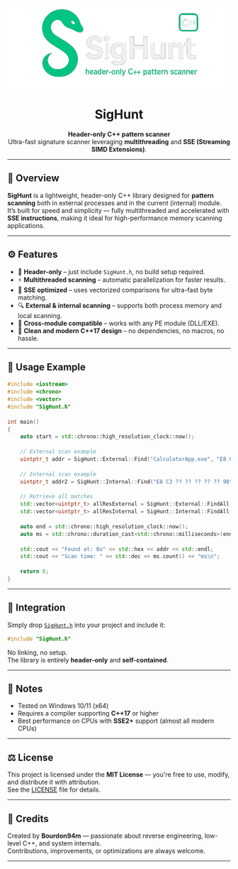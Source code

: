 ﻿<p align="center">
  <img src="Assets/SigHunt_banner.png" alt="SigHunt Banner">
</p>

<h1 align="center">SigHunt</h1>

<p align="center">
  <b>Header-only C++ pattern scanner</b><br>
  Ultra-fast signature scanner leveraging <b>multithreading</b> and <b>SSE (Streaming SIMD Extensions)</b>.
</p>

---

## 🚀 Overview

**SigHunt** is a lightweight, header-only C++ library designed for **pattern scanning** both in external processes and in the current (internal) module.  
It’s built for speed and simplicity — fully multithreaded and accelerated with **SSE instructions**, making it ideal for high-performance memory scanning applications.

---

## ⚙️ Features

- 🧠 **Header-only** – just include `SigHunt.h`, no build setup required.  
- ⚡ **Multithreaded scanning** – automatic parallelization for faster results.  
- 🧩 **SSE optimized** – uses vectorized comparisons for ultra-fast byte matching.  
- 🔍 **External & internal scanning** – supports both process memory and local scanning.  
- 🧱 **Cross-module compatible** – works with any PE module (DLL/EXE).  
- 🧼 **Clean and modern C++17 design** – no dependencies, no macros, no hassle.

---

## 🧰 Usage Example

```cpp
#include <iostream>
#include <chrono>
#include <vector>
#include "SigHunt.h"

int main()
{
    auto start = std::chrono::high_resolution_clock::now();

    // External scan example
    uintptr_t addr = SigHunt::External::Find("CalculatorApp.exe", "E8 C3 ?? ?? ?? ?? ?? 90");

    // Internal scan example
    uintptr_t addr2 = SigHunt::Internal::Find("E8 C3 ?? ?? ?? ?? ?? 90");

    // Retrieve all matches
    std::vector<uintptr_t> allResExternal = SigHunt::External::FindAll("CalculatorApp.exe", "E8 C3 ?? ?? ?? ?? ?? 90");
    std::vector<uintptr_t> allResInternal = SigHunt::Internal::FindAll("E8 C3 ?? ?? ?? ?? ?? 90");

    auto end = std::chrono::high_resolution_clock::now();
    auto ms = std::chrono::duration_cast<std::chrono::milliseconds>(end - start);

    std::cout << "Found at: 0x" << std::hex << addr << std::endl;
    std::cout << "Scan time: " << std::dec << ms.count() << "ms\n";

    return 0;
}
```

---

## 🧩 Integration

Simply drop [`SigHunt.h`](SigHunt.h) into your project and include it:

```cpp
#include "SigHunt.h"
```

No linking, no setup.  
The library is entirely **header-only** and **self-contained**.

---

## 🧠 Notes

- Tested on Windows 10/11 (x64)  
- Requires a compiler supporting **C++17** or higher  
- Best performance on CPUs with **SSE2+** support (almost all modern CPUs)

---

## ⚖️ License

This project is licensed under the **MIT License** — you're free to use, modify, and distribute it with attribution.  
See the [LICENSE](LICENSE) file for details.

---

## 💚 Credits

Created by **Bourdon94m** — passionate about reverse engineering, low-level C++, and system internals.  
Contributions, improvements, or optimizations are always welcome.

---
